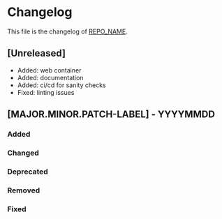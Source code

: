 <!--
reference: https://keepachangelog.com
-->

# Changelog

This file is the changelog of [REPO_NAME](https://github.com/whiletruedoio/REPO_NAME).

## [Unreleased]

- Added: web container
- Added: documentation
- Added: ci/cd for sanity checks
- Fixed: linting issues

## [MAJOR.MINOR.PATCH-LABEL] - YYYYMMDD

<!--
Describe the purpose of this release.
Each of the below sections should contain the links to the fixed issues.
-->

### Added

<!--
Section for new Features and Additions.
Most likely a MINOR or MAJOR update.
-->

### Changed

<!--
Changed Behavior in API or Application.
Most likely a MAJOR update.
-->

### Deprecated

<!--
Deprecation, which will be removed in a future release.
The future release must be mentioned.
-->

### Removed

<!--
Removals or Deletions, which were deprecated beforehand.
Most likely a Minor or Major update.
-->

### Fixed

<!--
Bugfixes or other minor fixes.
Most likely a patch.
-->
